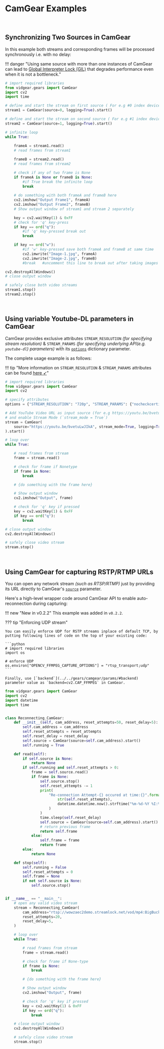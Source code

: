 <!--
===============================================
vidgear library source-code is deployed under the Apache 2.0 License:

Copyright (c) 2019 Abhishek Thakur(@abhiTronix) <abhi.una12@gmail.com>

Licensed under the Apache License, Version 2.0 (the "License");
you may not use this file except in compliance with the License.
You may obtain a copy of the License at

   http://www.apache.org/licenses/LICENSE-2.0

Unless required by applicable law or agreed to in writing, software
distributed under the License is distributed on an "AS IS" BASIS,
WITHOUT WARRANTIES OR CONDITIONS OF ANY KIND, either express or implied.
See the License for the specific language governing permissions and
limitations under the License.
===============================================
-->

# CamGear Examples

&nbsp;

## Synchronizing Two Sources in CamGear

In this example both streams and corresponding frames will be processed synchronously i.e. with no delay:

!!! danger "Using same source with more than one instances of CamGear can lead to [Global Interpreter Lock (GIL)](https://wiki.python.org/moin/GlobalInterpreterLock#:~:text=In%20CPython%2C%20the%20global%20interpreter,conditions%20and%20ensures%20thread%20safety.&text=The%20GIL%20can%20degrade%20performance%20even%20when%20it%20is%20not%20a%20bottleneck.) that degrades performance even when it is not a bottleneck."

```python
# import required libraries
from vidgear.gears import CamGear
import cv2
import time

# define and start the stream on first source ( For e.g #0 index device)
stream1 = CamGear(source=0, logging=True).start() 

# define and start the stream on second source ( For e.g #1 index device)
stream2 = CamGear(source=1, logging=True).start() 

# infinite loop
while True:
    
    frameA = stream1.read()
    # read frames from stream1

    frameB = stream2.read()
    # read frames from stream2

    # check if any of two frame is None
    if frameA is None or frameB is None:
        #if True break the infinite loop
        break
    
    # do something with both frameA and frameB here
    cv2.imshow("Output Frame1", frameA)
    cv2.imshow("Output Frame2", frameB)
    # Show output window of stream1 and stream 2 separately

    key = cv2.waitKey(1) & 0xFF
    # check for 'q' key-press
    if key == ord("q"):
        #if 'q' key-pressed break out
        break

    if key == ord("w"):
        #if 'w' key-pressed save both frameA and frameB at same time
        cv2.imwrite("Image-1.jpg", frameA)
        cv2.imwrite("Image-2.jpg", frameB)
        #break   #uncomment this line to break out after taking images

cv2.destroyAllWindows()
# close output window

# safely close both video streams
stream1.stop()
stream2.stop()
```

&nbsp;

## Using variable Youtube-DL parameters in CamGear

CamGear provides exclusive attributes `STREAM_RESOLUTION` _(for specifying stream resolution)_ & `STREAM_PARAMS` _(for specifying underlying API(e.g. `youtube-dl`) parameters)_ with its [`options`](../../gears/camgear/params/#options) dictionary parameter. 

The complete usage example is as follows: 

!!! tip "More information on `STREAM_RESOLUTION` & `STREAM_PARAMS` attributes can be found [here ➶](../../gears/camgear/advanced/source_params/#exclusive-camgear-parameters)"

```python
# import required libraries
from vidgear.gears import CamGear
import cv2

# specify attributes
options = {"STREAM_RESOLUTION": "720p", "STREAM_PARAMS": {"nocheckcertificate": True}}

# Add YouTube Video URL as input source (for e.g https://youtu.be/bvetuLwJIkA)
# and enable Stream Mode (`stream_mode = True`)
stream = CamGear(
    source="https://youtu.be/bvetuLwJIkA", stream_mode=True, logging=True, **options
).start()

# loop over
while True:

    # read frames from stream
    frame = stream.read()

    # check for frame if Nonetype
    if frame is None:
        break

    # {do something with the frame here}

    # Show output window
    cv2.imshow("Output", frame)

    # check for 'q' key if pressed
    key = cv2.waitKey(1) & 0xFF
    if key == ord("q"):
        break

# close output window
cv2.destroyAllWindows()

# safely close video stream
stream.stop()
```


&nbsp;


## Using CamGear for capturing RSTP/RTMP URLs

You can open any network stream _(such as RTSP/RTMP)_ just by providing its URL directly to CamGear's [`source`](../../gears/camgear/params/#source) parameter. 

Here's a high-level wrapper code around CamGear API to enable auto-reconnection during capturing: 

!!! new "New in v0.2.2" 
    This example was added in `v0.2.2`.

??? tip "Enforcing UDP stream"
    
    You can easily enforce UDP for RSTP streams inplace of default TCP, by putting following lines of code on the top of your existing code:

    ```python
    # import required libraries
    import os

    # enforce UDP
    os.environ["OPENCV_FFMPEG_CAPTURE_OPTIONS"] = "rtsp_transport;udp"
    ```

    Finally, use [`backend`](../../gears/camgear/params/#backend) parameter value as `backend=cv2.CAP_FFMPEG` in CamGear.


```python
from vidgear.gears import CamGear
import cv2
import datetime
import time


class Reconnecting_CamGear:
    def __init__(self, cam_address, reset_attempts=50, reset_delay=5):
        self.cam_address = cam_address
        self.reset_attempts = reset_attempts
        self.reset_delay = reset_delay
        self.source = CamGear(source=self.cam_address).start()
        self.running = True

    def read(self):
        if self.source is None:
            return None
        if self.running and self.reset_attempts > 0:
            frame = self.source.read()
            if frame is None:
                self.source.stop()
                self.reset_attempts -= 1
                print(
                    "Re-connection Attempt-{} occured at time:{}".format(
                        str(self.reset_attempts),
                        datetime.datetime.now().strftime("%m-%d-%Y %I:%M:%S%p"),
                    )
                )
                time.sleep(self.reset_delay)
                self.source = CamGear(source=self.cam_address).start()
                # return previous frame
                return self.frame
            else:
                self.frame = frame
                return frame
        else:
            return None

    def stop(self):
        self.running = False
        self.reset_attempts = 0
        self.frame = None
        if not self.source is None:
            self.source.stop()


if __name__ == "__main__":
    # open any valid video stream
    stream = Reconnecting_CamGear(
        cam_address="rtsp://wowzaec2demo.streamlock.net/vod/mp4:BigBuckBunny_115k.mov",
        reset_attempts=20,
        reset_delay=5,
    )

    # loop over
    while True:

        # read frames from stream
        frame = stream.read()

        # check for frame if None-type
        if frame is None:
            break

        # {do something with the frame here}

        # Show output window
        cv2.imshow("Output", frame)

        # check for 'q' key if pressed
        key = cv2.waitKey(1) & 0xFF
        if key == ord("q"):
            break

    # close output window
    cv2.destroyAllWindows()

    # safely close video stream
    stream.stop()
```

&nbsp;